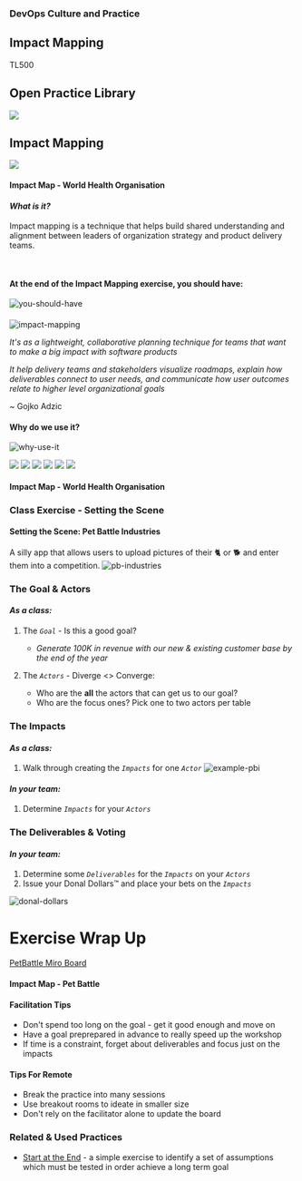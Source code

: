 <!-- .slide: data-background-image="images/RH_NewBrand_Background.png" -->
### DevOps Culture and Practice <!-- {.element: class="course-title"} -->
## Impact Mapping <!-- {.element: class="title-color"} -->
TL500 <!-- {.element: class="title-color"} -->



<!-- .slide: data-background-size="stretch" data-background-image="images/opl-logo.png", class="white-style" -->
<div class="r-stack">
<div class="fragment fade-out" data-fragment-index="0" >
  <h2>Open Practice Library</h2>
  <img src="images/opl-complete.png">
</div>
<div class="fragment current-visible" data-fragment-index="0" >
  <h2>Impact Mapping</h2>
  <a target="_blank" href="https://openpracticelibrary.com/practice/impact-mapping/">
  <img src="images/opl-discovery.png">
  </a>
</div>
</div>



#### Impact Map - World Health Organisation <!-- .element: class="title-bottom-left" -->
<!-- .slide: data-background-size="contain" data-background-image="images/impact-mapping/example-who.png", class="white-style" -->



#### _What is it?_
Impact mapping is a technique that helps build shared understanding and alignment between leaders of organization strategy and product delivery teams.

<br>

#### At the end of the Impact Mapping exercise, you should have:
![you-should-have](images/impact-mapping/you-should-have.png)<!-- .element: class="image-no-shadow image-full-width" -->
<!--  
#### _What is it?_
At the end of the Impact Mapping exercise, you should have:

* A shared understanding of the goal or problem statement
* An inventory of human behavior changes in users and stakeholders that must occur (or not occur) in order for your project to be successful. These are the impacts from which the technique gets its name
* Optionally, an inventory of project deliverables that could be delivered to achieve the aforementioned impacts
* Some sort of prioritization of scope – one or more deliverables – and/or impacts
-->



####
<div class="container">
<div class="col" data-markdown>

![impact-mapping](https://www.impactmapping.org/assets/cover500.png)
   
</div>
<div class="col" data-markdown>

_It's as a lightweight, collaborative planning technique for teams that want to make a big impact with software products_

_It help delivery teams and stakeholders visualize roadmaps, explain how deliverables connect to user needs, and communicate how user outcomes relate to higher level organizational goals_

~ Gojko Adzic
</div>
</div>



#### Why do we use it?
![why-use-it](images/impact-mapping/why-use-it.png)<!-- .element: class="image-no-shadow " -->
<!--
#### Why do we use it?
* Impact mapping enables to focus on business objectives and orient product teams toward delivering business value and not just delivering more and more features
* Brings together business and technology improving communication and purpose
* Visualises how strategic goals link to the teams work
* Impact Mapping creates hypotheses and shows the most valuable ones to accomplish the goal
* It is a graphical mind map, easy to facilitate and has a low barrier to entry
--->



<div class="r-stack">
  <img class="" data-fragment-index="0" src="images/impact-mapping/impact-mapping-goal.png">
  <img class="fragment " data-fragment-index="1" src="images/impact-mapping/smart-goal.png">
  <img class="fragment " data-fragment-index="2" src="images/impact-mapping/impact-mapping-actors.png">
  <img class="fragment " data-fragment-index="3" src="images/impact-mapping/impact-mapping-impacts.png">
  <img class="fragment " data-fragment-index="4" src="images/impact-mapping/impact-mapping-deliverables.png">
  <img class="fragment " data-fragment-index="5" src="images/impact-mapping/impact-mapping-voting.png">
</div>



#### Impact Map - World Health Organisation <!-- .element: class="title-bottom-left" -->
<!-- .slide: data-background-size="contain" data-background-image="images/impact-mapping/example-who.png", class="white-style" -->



### Class Exercise - Setting the Scene



#### Setting the Scene: Pet Battle Industries
A silly app that allows users to upload pictures of their 🐈 or 🐕 and enter them into a competition.
![pb-industries](images/impact-mapping/pbindustries.png)<!-- .element: class="image-no-shadow" -->
<!-- 
* Started as a hobbyist application built by a few friends over a weekend
* Deployed as a single VM running on a free host. Over the weekend a famous person tweeted about the app and it exploded in usage however the application started to fail and crash loads under the load
* The team behind the hobbyist app have decided to quit their jobs and go all in on PBI&trade;
* PBI&trade; are looking to monetize their application
-->



### The Goal & Actors
#### *As a class:*

1. The _`Goal`_ - Is this a good goal?
   * _Generate 100K in revenue with our new & existing customer base by the end of the year_
  
2. The _`Actors`_ - Diverge <> Converge:
   * Who are the **all** the actors that can get us to our goal?
   * Who are the focus ones? Pick one to two actors per table



### The Impacts
#### *As a class:*
1. Walk through creating the _`Impacts`_ for one _`Actor`_
![example-pbi](images/impact-mapping/example-pbi.png)
#### *In your team:*
1. Determine _`Impacts`_ for your _`Actors`_



### The Deliverables & Voting
#### *In your team:*
1. Determine some _`Deliverables`_ for the _`Impacts`_ on your _`Actors`_
2. Issue your Donal Dollars&trade; and place your bets on the _`Impacts`_

![donal-dollars](images/impact-mapping/donal-dollars.jpeg)



# Exercise Wrap Up

[PetBattle Miro Board](https://app.mural.co/t/warhw2023/m/warhw2023/1580744046908/05e98ef35312102d27aa494ff5e92b4ecb1ecc17?sender=dspring0331)



#### Impact Map - Pet Battle <!-- .element: class="title-bottom-left" -->
<!-- .slide: data-background-size="contain" data-background-image="images/impact-mapping/pb-full-example.png", class="white-style" -->




#### Facilitation Tips

* Don't spend too long on the goal - get it good enough and move on
* Have a goal preprepared in advance to really speed up the workshop
* If time is a constraint, forget about deliverables and focus just on the impacts
 

#### Tips For Remote

* Break the practice into many sessions
* Use breakout rooms to ideate in smaller size
* Don't rely on the facilitator alone to update the board



<!-- .slide: data-background-image="images/chef-background.png", class="white-style" -->
### Related & Used Practices
- [Start at the End](https://openpracticelibrary.com/practice/start-at-the-end/) - a simple exercise to identify a set of assumptions which must be tested in order achieve a long term goal
